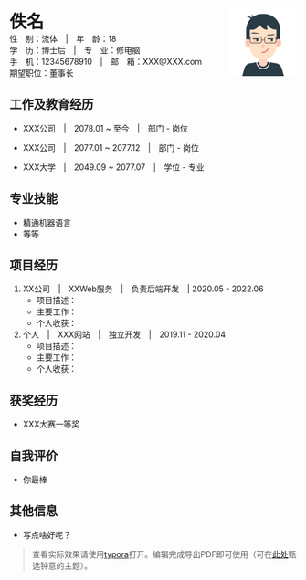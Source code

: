 <div style="display: flex; justify-content: space-between; align-items: flex-start;">
    <div>
        <span style="font-weight: 700; font-size: 30px;">佚名</span><br/>
        <span>性&emsp;别：流体&emsp;|&emsp;年&emsp;龄：18</span><br/>
        <span>学&emsp;历：博士后&emsp;|&emsp;专&emsp;业：修电脑</span><br/>
        <span>手&emsp;机：12345678910&emsp;|&emsp;邮&emsp;箱：XXX@XXX.com</span><br/>
        <span>期望职位：董事长</span>
    </div>
    <div><img src="./assets/cartoon.jpeg" width="120px" style="z-index: 1;"></div>
</div>

## 工作及教育经历

- XXX公司&emsp;|&emsp;2078.01 ~ 至今&emsp;|&emsp;部门 - 岗位

- XXX公司&emsp;|&emsp;2077.01 ~ 2077.12&emsp;|&emsp;部门 - 岗位

- XXX大学&emsp;|&emsp;2049.09 ~ 2077.07&emsp;|&emsp;学位 - 专业

## 专业技能

- 精通机器语言
- 等等

## 项目经历

1. XX公司&emsp;|&emsp;XXWeb服务&emsp;|&emsp;负责后端开发&emsp;|   2020.05 - 2022.06
   - 项目描述：
   - 主要工作：
   - 个人收获：
2. 个人&emsp;|&emsp;XXX网站&emsp;|&emsp;独立开发&emsp;|&emsp;2019.11 - 2020.04
   - 项目描述：
   - 主要工作：
   - 个人收获：

## 获奖经历

- XXX大赛一等奖

## 自我评价

- 你最棒

## 其他信息

- 写点啥好呢？

> 查看实际效果请使用[typora](https://typora.io/)打开。编辑完成导出PDF即可使用（可在[此处](https://theme.typoraio.cn/)甄选钟意的主题）。
